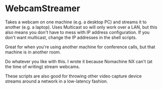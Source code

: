 # WebcamStreamer

Takes a webcam on one machine (e.g. a desktop PC) and streams it to another (e.g. a laptop). Uses Multicast so will only work over a LAN, but this also means you don't have to mess with IP address configuration. If you don't want multicast, change the IP addresses in the shell scripts.

Great for when you're using another machine for conference calls, but that machine is in another room.

Do whatever you like with this. I wrote it because Nomachine NX can't (at the time of writing) stream webcams.

These scripts are also good for throwing other video capture device streams around a network in a low-latency fashion.
